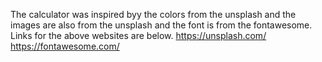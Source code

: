 The calculator was inspired byy the colors from the unsplash and the images are also from the unsplash and the font is from the fontawesome.
Links for the above websites are below.
https://unsplash.com/
https://fontawesome.com/
